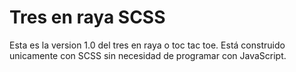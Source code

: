 # Tres en raya SCSS
Esta es la version 1.0 del tres en raya o toc tac toe.
Está construido unicamente con SCSS sin necesidad de programar con JavaScript.
